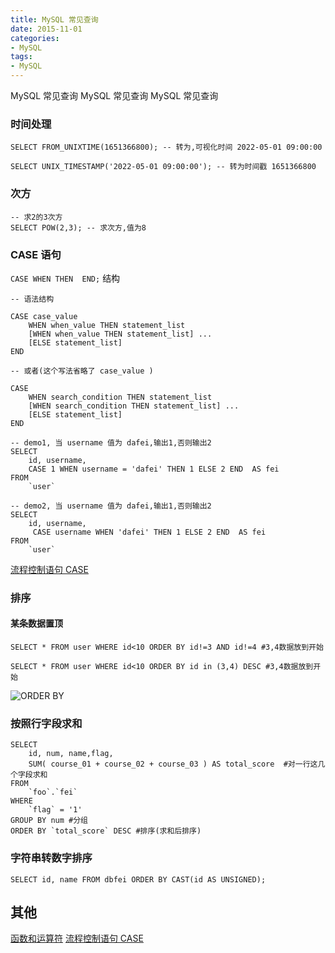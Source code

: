 ```yaml
---
title: MySQL 常见查询
date: 2015-11-01
categories: 
- MySQL
tags:
- MySQL
---
```

MySQL 常见查询
MySQL 常见查询
MySQL 常见查询

<!-- more -->

### 时间处理

```mssql
SELECT FROM_UNIXTIME(1651366800); -- 转为,可视化时间 2022-05-01 09:00:00

SELECT UNIX_TIMESTAMP('2022-05-01 09:00:00'); -- 转为时间戳 1651366800
```

### 次方

```mysql
-- 求2的3次方
SELECT POW(2,3); -- 求次方,值为8
```

### CASE 语句

`CASE WHEN THEN  END;` 结构

```mysql
-- 语法结构

CASE case_value
    WHEN when_value THEN statement_list
    [WHEN when_value THEN statement_list] ...
    [ELSE statement_list]
END

-- 或者(这个写法省略了 case_value )

CASE
    WHEN search_condition THEN statement_list
    [WHEN search_condition THEN statement_list] ...
    [ELSE statement_list]
END
```

```mysql
-- demo1, 当 username 值为 dafei,输出1,否则输出2
SELECT
	id, username,
	CASE 1 WHEN username = 'dafei' THEN 1 ELSE 2 END  AS fei 
FROM
	`user`
```

```mysql
-- demo2, 当 username 值为 dafei,输出1,否则输出2
SELECT
	id, username,
	 CASE username WHEN 'dafei' THEN 1 ELSE 2 END  AS fei 
FROM
	`user`
```

 [流程控制语句 CASE](https://dev.mysql.com/doc/refman/5.7/en/case.html "流程控制语句 CASE")

### 排序

#### 某条数据置顶

```mysql
SELECT * FROM user WHERE id<10 ORDER BY id!=3 AND id!=4 #3,4数据放到开始

SELECT * FROM user WHERE id<10 ORDER BY id in (3,4) DESC #3,4数据放到开始
```

![ORDER BY](/img/mysql/demo01/order_by.png "ORDER BY")

### 按照行字段求和

```mysql
SELECT
	id, num, name,flag,
	SUM( course_01 + course_02 + course_03 ) AS total_score  #对一行这几个字段求和
FROM
	`foo`.`fei` 
WHERE
	`flag` = '1' 
GROUP BY num #分组
ORDER BY `total_score` DESC #排序(求和后排序)
```

### 字符串转数字排序

```mysql
SELECT id, name FROM dbfei ORDER BY CAST(id AS UNSIGNED);
```



## 其他

 [函数和运算符](https://dev.mysql.com/doc/refman/5.7/en/functions.html "函数和运算符")
 [流程控制语句 CASE](https://dev.mysql.com/doc/refman/5.7/en/case.html "流程控制语句 CASE")























